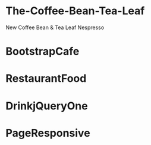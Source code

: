 # The-Coffee-Bean-Tea-Leaf
New Coffee Bean & Tea Leaf Nespresso

# BootstrapCafe 
# RestaurantFood  
# DrinkjQueryOne
# PageResponsive
